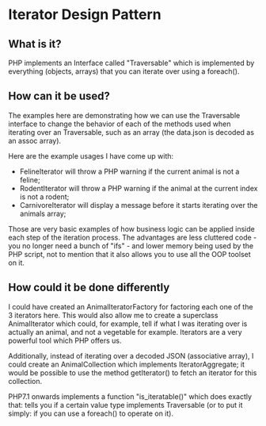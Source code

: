 # Iterator Design Pattern

## What is it?

PHP implements an Interface called "Traversable" which is implemented by everything (objects, arrays) that you can iterate over using a foreach().

## How can it be used?
The examples here are demonstrating how we can use the Traversable interface to change the behavior of each of the methods used when iterating over an Traversable, such as an array (the data.json is decoded as an assoc array).

Here are the example usages I have come up with:

- FelineIterator will throw a PHP warning if the current animal is not a feline;
- RodentIterator will throw a PHP warning if the animal at the current index is not a rodent;
- CarnivoreIterator will display a message before it starts iterating over the animals array;

Those are very basic examples of how business logic can be applied inside each step of the iteration process. The advantages are less cluttered code - you no longer need a bunch of "ifs" - and lower memory being used by the PHP script, not to mention that it also allows you to use all the OOP toolset on it.

## How could it be done differently
I could have created an AnimalIteratorFactory for factoring each one of the 3 iterators here. This would also allow me to create a superclass AnimalIterator which could, for example, tell if what I was iterating over is actually an animal, and not a vegetable for example. Iterators are a very powerful tool which PHP offers us.

Additionally, instead of iterating over a decoded JSON (associative array), I could create an AnimalCollection which implements IteratorAggregate; it would be possible to use the method getIterator() to fetch an iterator for this collection.

PHP7.1 onwards implements a function "is_iteratable()" which does exactly that: tells you if a certain value type implements Traversable (or to put it simply: if you can use a foreach() to operate on it).